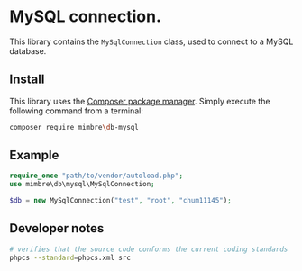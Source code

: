 # MySQL connection.

This library contains the `MySqlConnection` class, used to connect to a MySQL database.

## Install

This library uses the [Composer package manager](https://getcomposer.org/). Simply execute the following command from a terminal:

```bash
composer require mimbre\db-mysql
```

## Example

```php
require_once "path/to/vendor/autoload.php";
use mimbre\db\mysql\MySqlConnection;

$db = new MySqlConnection("test", "root", "chum11145");
```

## Developer notes

```bash
# verifies that the source code conforms the current coding standards
phpcs --standard=phpcs.xml src
```
